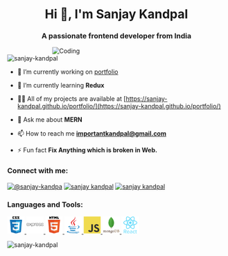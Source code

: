 <h1 align="center">Hi 👋, I'm Sanjay Kandpal</h1>
<h3 align="center">A passionate frontend developer from India</h3>
<img align="right" alt="Coding" width="400" src="https://dl.openseauserdata.com/cache/originImage/files/527a9783c28c70962773a73db797ea4d.gif">
<p align="left"> <img src="https://komarev.com/ghpvc/?username=sanjay-kandpal&label=Profile%20views&color=0e75b6&style=flat" alt="sanjay-kandpal" /> </p>

- 🔭 I’m currently working on [portfolio](https://sanjay-kandpal.github.io/portfolio/)

- 🌱 I’m currently learning **Redux**

- 👨‍💻 All of my projects are available at [https://sanjay-kandpal.github.io/portfolio/](https://sanjay-kandpal.github.io/portfolio/)

- 💬 Ask me about **MERN**

- 📫 How to reach me **importantkandpal@gmail.com**

- ⚡ Fun fact **Fix Anything which is broken in Web.**

<h3 align="left">Connect with me:</h3>
<p align="left">
<a href="https://codepen.io/@sanjay-kandpa" target="blank"><img align="center" src="https://raw.githubusercontent.com/rahuldkjain/github-profile-readme-generator/master/src/images/icons/Social/codepen.svg" alt="@sanjay-kandpa" height="30" width="40" /></a>
<a href="https://linkedin.com/in/sanjay kandpal" target="blank"><img align="center" src="https://raw.githubusercontent.com/rahuldkjain/github-profile-readme-generator/master/src/images/icons/Social/linked-in-alt.svg" alt="sanjay kandpal" height="30" width="40" /></a>
<a href="https://fb.com/sanjay kandpal" target="blank"><img align="center" src="https://raw.githubusercontent.com/rahuldkjain/github-profile-readme-generator/master/src/images/icons/Social/facebook.svg" alt="sanjay kandpal" height="30" width="40" /></a>
</p>

<h3 align="left">Languages and Tools:</h3>
<p align="left"> <a href="https://www.w3schools.com/css/" target="_blank" rel="noreferrer"> <img src="https://raw.githubusercontent.com/devicons/devicon/master/icons/css3/css3-original-wordmark.svg" alt="css3" width="40" height="40"/> </a> <a href="https://expressjs.com" target="_blank" rel="noreferrer"> <img src="https://raw.githubusercontent.com/devicons/devicon/master/icons/express/express-original-wordmark.svg" alt="express" width="40" height="40"/> </a> <a href="https://www.w3.org/html/" target="_blank" rel="noreferrer"> <img src="https://raw.githubusercontent.com/devicons/devicon/master/icons/html5/html5-original-wordmark.svg" alt="html5" width="40" height="40"/> </a> <a href="https://www.java.com" target="_blank" rel="noreferrer"> <img src="https://raw.githubusercontent.com/devicons/devicon/master/icons/java/java-original.svg" alt="java" width="40" height="40"/> </a> <a href="https://developer.mozilla.org/en-US/docs/Web/JavaScript" target="_blank" rel="noreferrer"> <img src="https://raw.githubusercontent.com/devicons/devicon/master/icons/javascript/javascript-original.svg" alt="javascript" width="40" height="40"/> </a> <a href="https://www.mongodb.com/" target="_blank" rel="noreferrer"> <img src="https://raw.githubusercontent.com/devicons/devicon/master/icons/mongodb/mongodb-original-wordmark.svg" alt="mongodb" width="40" height="40"/> </a> <a href="https://reactjs.org/" target="_blank" rel="noreferrer"> <img src="https://raw.githubusercontent.com/devicons/devicon/master/icons/react/react-original-wordmark.svg" alt="react" width="40" height="40"/> </a> </p>

<p><img align="left" src="https://github-readme-stats.vercel.app/api/top-langs?username=sanjay-kandpal&show_icons=true&locale=en&layout=compact" alt="sanjay-kandpal" /></p>

